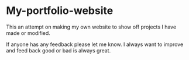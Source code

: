 # My-portfolio-website
This an attempt on making my own website to show off projects I have made or modified.

If anyone has any feedback please let me know.
I always want to improve and feed back good or bad is always great. 
